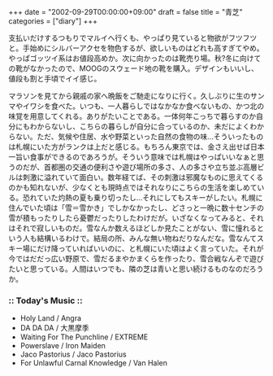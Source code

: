 +++
date = "2002-09-29T00:00:00+09:00"
draft = false
title = "青芝"
categories = ["diary"]
+++

支払いだけするつもりでマルイへ行くも、やっぱり見ていると物欲がフツフツと。手始めにシルバーアクセを物色するが、欲しいものはどれも高すぎてやめ。やっぱゴッツイ系はお値段高めか。次に向かったのは靴売り場。秋?冬に向けての靴がなかったので、MOOGのスウェード地の靴を購入。デザインもいいし、値段も割と手頃でイイ感じ。

マラソンを見てから親戚の家へ晩飯をご馳走になりに行く。久しぶりに生のサンマやイワシを食べた。いつも、一人暮らしではなかなか食べないもの、かつ北の味覚を用意してくれる。ありがたいことである。一体何年こっちで暮らすのか自分にもわからないし、こちらの暮らしが自分に合っているのか、未だによくわからない。ただ、気候や住居、水や野菜といった自然の食物の味...そういったものは札幌にいた方がランクは上だと感じる。もちろん東京では、金さえ出せば日本一旨い食事ができるのであろうが。そういう意味では札幌はやっぱいいなぁと思うのだが、首都圏の交通の便利さや遊び場所の多さ、人の多さや立ち並ぶ高層ビルは刺激に溢れていて面白い。数年経てば、その刺激は邪魔なものに思えてくるのかも知れないが、少なくとも現時点ではそれなりにこちらの生活を楽しめている。恐れていた灼熱の夏も乗り切ったし...それにしてもスキーがしたい。札幌に住んでいた頃は「雪＝雪かき」でしかなかったし、どさっと一晩に数十センチの雪が積もったりしたら憂鬱だったりしたわけだが。いざなくなってみると、それはそれで寂しいものだ。雪なんか数えるほどしか見たことがない、雪に憧れるという人も結構いるわけで。結局の所、みんな無い物ねだりなんだな。雪なんてスキー場にだけ降っていればいいのに、と札幌にいた頃はよく言っていた。それが今ではだだっ広い野原で、雪だるまやかまくらを作ったり、雪合戦なんぞで遊びたいと思っている。人間はいつでも、隣の芝は青いと思い続けるものなのだろうか。

<h3>:: Today's Music ::</h3>
<ul>
<li>Holy Land / Angra</li>
<li>DA DA DA / 大黒摩季</li>
<li>Waiting For The Punchline / EXTREME</li>
<li>Powerslave / Iron Maiden</li>
<li>Jaco Pastorius / Jaco Pastorius</li>
<li>For Unlawful Carnal Knowledge / Van Halen</li>
</ul>

